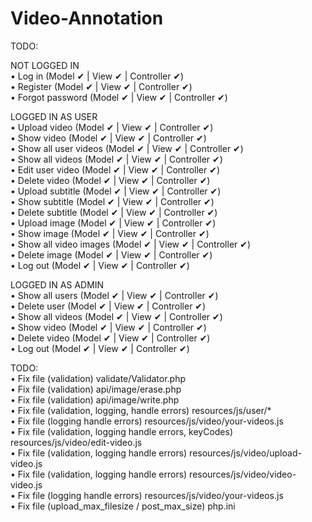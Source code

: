 # Video-Annotation
TODO:

NOT LOGGED IN   
•	Log in (Model ✔ | View ✔ | Controller ✔)   
•	Register (Model ✔ | View ✔ | Controller ✔)  
•	Forgot password (Model ✔ | View ✔ | Controller ✔) 

LOGGED IN AS USER   
•	Upload video (Model ✔ | View ✔ | Controller ✔)   
•	Show video (Model ✔ | View ✔ | Controller ✔)   
•	Show all user videos (Model ✔ | View ✔ | Controller ✔)   
•	Show all videos (Model ✔ | View ✔ | Controller ✔)  
•	Edit user video (Model ✔ | View ✔ | Controller ✔)   
•	Delete video (Model ✔ | View ✔ | Controller ✔)   
•	Upload subtitle (Model ✔ | View ✔ | Controller ✔)   
•	Show subtitle (Model ✔ | View ✔ | Controller ✔)   
•	Delete subtitle (Model ✔ | View ✔ | Controller ✔)   
•	Upload image (Model ✔ | View ✔ | Controller ✔)   
•	Show image (Model ✔ | View ✔ | Controller ✔)   
•	Show all video images (Model ✔ | View ✔ | Controller ✔)   
•	Delete image (Model ✔ | View ✔ | Controller ✔)   
•	Log out (Model ✔ | View ✔ | Controller ✔)   

LOGGED IN AS ADMIN  
•	Show all users (Model ✔ | View ✔ | Controller ✔)   
•	Delete user (Model ✔ | View ✔ | Controller ✔)   
•	Show all videos (Model ✔ | View ✔ | Controller ✔)  
•	Show video (Model ✔ | View ✔ | Controller ✔)   
•	Delete video (Model ✔ | View ✔ | Controller ✔)  
•	Log out (Model ✔ | View ✔ | Controller ✔)   

TODO:   
•	Fix file (validation) validate/Validator.php      
•	Fix file (validation) api/image/erase.php   
•	Fix file (validation) api/image/write.php     
•	Fix file (validation, logging, handle errors) resources/js/user/*   
•	Fix file (logging handle errors) resources/js/video/your-videos.js    
•	Fix file (validation, logging handle errors, keyCodes) resources/js/video/edit-video.js   
•	Fix file (validation, logging handle errors) resources/js/video/upload-video.js   
•	Fix file (validation, logging handle errors) resources/js/video/video-video.js    
•	Fix file (logging handle errors) resources/js/video/your-videos.js        
•	Fix file (upload_max_filesize / post_max_size) php.ini    
